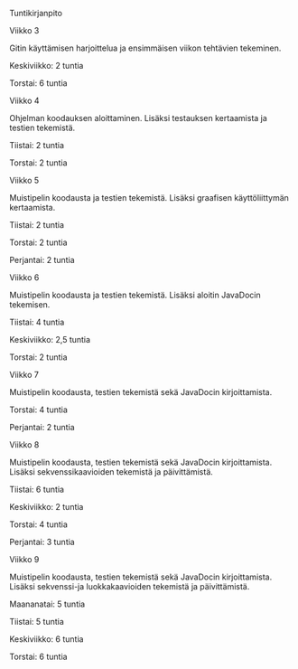 Tuntikirjanpito

Viikko 3

Gitin käyttämisen harjoittelua ja ensimmäisen viikon tehtävien tekeminen. 

Keskiviikko: 2 tuntia

Torstai: 6 tuntia

Viikko 4

Ohjelman koodauksen aloittaminen. Lisäksi testauksen kertaamista ja testien tekemistä.

Tiistai: 2 tuntia

Torstai: 2 tuntia

Viikko 5

Muistipelin koodausta ja testien tekemistä. Lisäksi graafisen käyttöliittymän kertaamista.

Tiistai: 2 tuntia

Torstai: 2 tuntia

Perjantai: 2 tuntia

Viikko 6

Muistipelin koodausta ja testien tekemistä. Lisäksi aloitin JavaDocin tekemisen.

Tiistai: 4 tuntia

Keskiviikko: 2,5 tuntia

Torstai: 2 tuntia

Viikko 7

Muistipelin koodausta, testien tekemistä sekä JavaDocin kirjoittamista.

Torstai: 4 tuntia

Perjantai: 2 tuntia

Viikko 8

Muistipelin koodausta, testien tekemistä sekä JavaDocin kirjoittamista. Lisäksi sekvenssikaavioiden tekemistä ja päivittämistä.

Tiistai: 6 tuntia

Keskiviikko: 2 tuntia

Torstai: 4 tuntia

Perjantai: 3 tuntia

Viikko 9

Muistipelin koodausta, testien tekemistä sekä JavaDocin kirjoittamista. Lisäksi sekvenssi-ja luokkakaavioiden tekemistä ja päivittämistä.

Maananatai: 5 tuntia

Tiistai: 5 tuntia

Keskiviikko: 6 tuntia

Torstai: 6 tuntia

